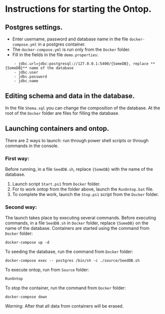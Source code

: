 # Instructions for starting the Ontop.

## Postgres settings.
- Enter username, password and database name in the file `docker-compose.yml` in a postgres container.
- The `docker-compose.yml` is run only from the `Docker` folder.
- Fill in the fields in the file `demo.properties`:
```
	- jdbc.url=jdbc:postgresql://127.0.0.1:5400/{SomeDB}, replace **{SomeDB}** name of the database
	- jdbc.user
	- jdbc.password
	- jdbc.name
```
## Editing schema and data in the database.
In the file `Shema.sql` you can change the composition of the database. 
At the root of the `Docker` folder are files for filling the database.

## Launching containers and ontop.
There are 2 ways to launch: run through power shell scripts or through commands in the console.

### First way:
Before running, in a file `SeedDB.sh`, replace `{SomeDB}` with the name of the database.
1. Launch script `Start.ps1` from `Docker` folder.
2. For to work ontop from the folder above, launch the `RunOntop.bat` file.
3. To complete the work, launch the `Stop.ps1` script from the `Docker` folder.

### Second way:
The launch takes place by executing several commands.
Before executing commands, in a file `SeedDB.sh` in `Docker` folder, replace `{SomeDB}` on the name of the database.
Containers are started using the command from `Docker` folder:
```
docker-compose up -d
```
To seeding the database, run the command from `Docker` folder:
```
docker-compose exec -- postgres /bin/sh -c ./source/SeedDB.sh
```
To execute ontop, run from `Source` folder:
```
RunOntop
```
To stop the container, run the command from `Docker` folder:
```
docker-compose down
```
*Warning*.
After that all data from containers will be erased.



